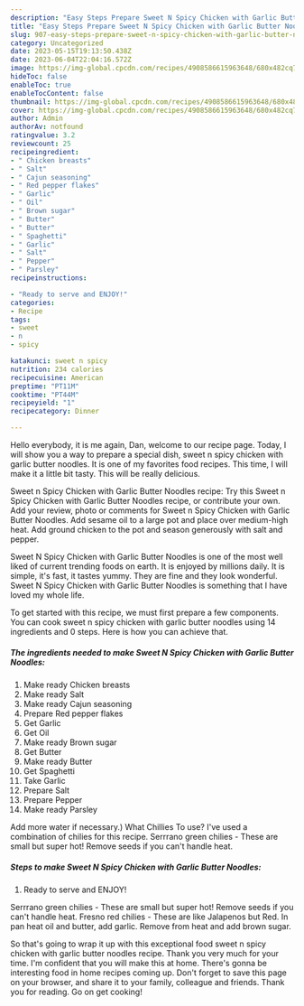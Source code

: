 ```yaml
---
description: "Easy Steps Prepare Sweet N Spicy Chicken with Garlic Butter Noodles the Delicious}"
title: "Easy Steps Prepare Sweet N Spicy Chicken with Garlic Butter Noodles the Delicious}"
slug: 907-easy-steps-prepare-sweet-n-spicy-chicken-with-garlic-butter-noodles-the-delicious
category: Uncategorized
date: 2023-05-15T19:13:50.438Z
date: 2023-06-04T22:04:16.572Z
image: https://img-global.cpcdn.com/recipes/4908586615963648/680x482cq70/sweet-n-spicy-chicken-with-garlic-butter-noodles-recipe-main-photo.jpg
hideToc: false
enableToc: true
enableTocContent: false
thumbnail: https://img-global.cpcdn.com/recipes/4908586615963648/680x482cq70/sweet-n-spicy-chicken-with-garlic-butter-noodles-recipe-main-photo.jpg
cover: https://img-global.cpcdn.com/recipes/4908586615963648/680x482cq70/sweet-n-spicy-chicken-with-garlic-butter-noodles-recipe-main-photo.jpg
author: Admin
authorAv: notfound
ratingvalue: 3.2
reviewcount: 25
recipeingredient:
- " Chicken breasts"
- " Salt"
- " Cajun seasoning"
- " Red pepper flakes"
- " Garlic"
- " Oil"
- " Brown sugar"
- " Butter"
- " Butter"
- " Spaghetti"
- " Garlic"
- " Salt"
- " Pepper"
- " Parsley"
recipeinstructions:

- "Ready to serve and ENJOY!"
categories:
- Recipe
tags:
- sweet
- n
- spicy

katakunci: sweet n spicy 
nutrition: 234 calories
recipecuisine: American
preptime: "PT11M"
cooktime: "PT44M"
recipeyield: "1"
recipecategory: Dinner

---
```



Hello everybody, it is me again, Dan, welcome to our recipe page. Today, I will show you a way to prepare a special dish, sweet n spicy chicken with garlic butter noodles. It is one of my favorites food recipes. This time, I will make it a little bit tasty. This will be really delicious.

Sweet n Spicy Chicken with Garlic Butter Noodles recipe: Try this Sweet n Spicy Chicken with Garlic Butter Noodles recipe, or contribute your own. Add your review, photo or comments for Sweet n Spicy Chicken with Garlic Butter Noodles. Add sesame oil to a large pot and place over medium-high heat. Add ground chicken to the pot and season generously with salt and pepper.

Sweet N Spicy Chicken with Garlic Butter Noodles is one of the most well liked of current trending foods on earth. It is enjoyed by millions daily. It is simple, it's fast, it tastes yummy. They are fine and they look wonderful. Sweet N Spicy Chicken with Garlic Butter Noodles is something that I have loved my whole life.


To get started with this recipe, we must first prepare a few components. You can cook sweet n spicy chicken with garlic butter noodles using 14 ingredients and 0 steps. Here is how you can achieve that.

<!--inarticleads1-->

##### The ingredients needed to make Sweet N Spicy Chicken with Garlic Butter Noodles:

1. Make ready  Chicken breasts
1. Make ready  Salt
1. Make ready  Cajun seasoning
1. Prepare  Red pepper flakes
1. Get  Garlic
1. Get  Oil
1. Make ready  Brown sugar
1. Get  Butter
1. Make ready  Butter
1. Get  Spaghetti
1. Take  Garlic
1. Prepare  Salt
1. Prepare  Pepper
1. Make ready  Parsley


Add more water if necessary.) What Chillies To use? I&#39;ve used a combination of chilies for this recipe. Serrrano green chilies - These are small but super hot! Remove seeds if you can&#39;t handle heat. 

<!--inarticleads2-->

##### Steps to make Sweet N Spicy Chicken with Garlic Butter Noodles:


1. Ready to serve and ENJOY!

Serrrano green chilies - These are small but super hot! Remove seeds if you can&#39;t handle heat. Fresno red chilies - These are like Jalapenos but Red. In pan heat oil and butter, add garlic. Remove from heat and add brown sugar. 

So that's going to wrap it up with this exceptional food sweet n spicy chicken with garlic butter noodles recipe. Thank you very much for your time. I'm confident that you will make this at home. There's gonna be interesting food in home recipes coming up. Don't forget to save this page on your browser, and share it to your family, colleague and friends. Thank you for reading. Go on get cooking!
